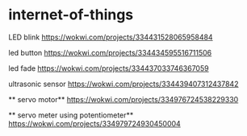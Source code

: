 # internet-of-things

LED blink
https://wokwi.com/projects/334431528065958484

led button
https://wokwi.com/projects/334434595516711506
 
 led fade
 https://wokwi.com/projects/334437033746367059
 
  ultrasonic sensor
  https://wokwi.com/projects/334439407312437842
  
  **  servo motor**
  https://wokwi.com/projects/334976724538229330
  
  **  servo meter using potentiometer**
  https://wokwi.com/projects/334979724930450004
  
